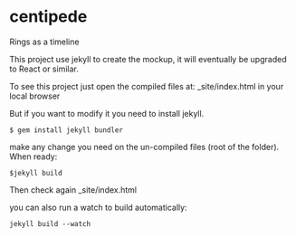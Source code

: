 # centipede
Rings as a timeline

This project use jekyll to create the mockup, it will eventually be upgraded to React or similar.

To see this project just open the compiled files at: _site/index.html  in your local browser

But if you want to modify it you need to install jekyll. 

```
$ gem install jekyll bundler
```

make any change you need on the un-compiled files (root of the folder). When ready:

```
$jekyll build
```

Then check again _site/index.html   

you can also run a watch to build automatically:

```
jekyll build --watch
```




